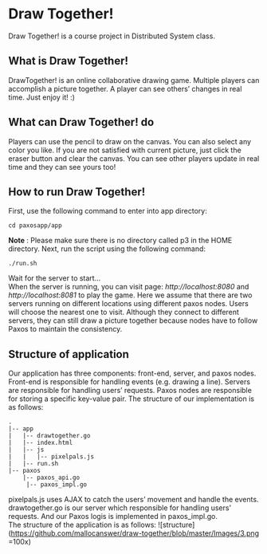# Draw Together!
Draw Together! is a course project in Distributed System class. 
## What is Draw Together!
DrawTogether! is an online collaborative drawing game. Multiple players can accomplish a picture together. A player can see others’ changes in real time. Just enjoy it! :)
## What can Draw Together! do
Players can use the pencil to draw on the canvas. You can also select any color you like. If you are not satisfied with current picture, just click the eraser button and clear the canvas. You can see other players update in real time and they can see yours too!
## How to run Draw Together!
First, use the following command to enter into app directory:
```
cd paxosapp/app
```
**Note** : Please make sure there is no directory called p3 in the HOME directory. Next, run the script using the following command:
```
./run.sh
```
Wait for the server to start...    
When the server is running, you can visit page: *http://localhost:8080* and *http://localhost:8081* to play the game. Here we assume that there are two servers running on different locations using different paxos nodes. Users will choose the nearest one to visit. Although they connect to different servers, they can still draw a picture together because nodes have to follow Paxos to maintain the consistency.
## Structure of application
Our application has three components: front-end, server, and paxos nodes. Front-end is responsible for handling events (e.g. drawing a line). Servers are responsible for handling users’ requests. Paxos nodes are responsible for storing a specific key-value pair.
The structure of our implementation is as follows:
```
.
|-- app
|   |-- drawtogether.go
|   |-- index.html
|   |-- js
|   |   |-- pixelpals.js
|   |-- run.sh
|-- paxos
    |-- paxos_api.go
     |-- paxos_impl.go
```
pixelpals.js uses AJAX to catch the users’ movement and handle the events. drawtogether.go is our server which responsible for handling users’ requests. And our Paxos logis is implemented in paxos_impl.go.   
The structure of the application is as follows:
![structure](https://github.com/mallocanswer/draw-together/blob/master/Images/3.png =100x)

